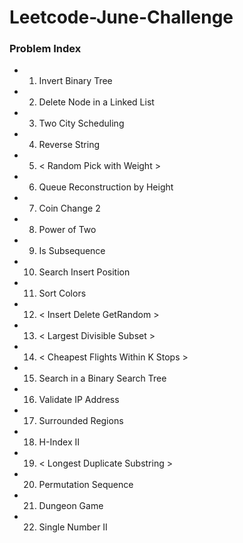 # Leetcode-June-Challenge

### Problem Index 

* 01) Invert Binary Tree  
* 02) Delete Node in a Linked List  
* 03) Two City Scheduling  
* 04) Reverse String   
* 05) < Random Pick with Weight >  
* 06) Queue Reconstruction by Height  
* 07) Coin Change 2  
* 08) Power of Two  
* 09) Is Subsequence  
* 10) Search Insert Position  
* 11) Sort Colors  
* 12) < Insert Delete GetRandom >  
* 13) < Largest Divisible Subset >  
* 14) < Cheapest Flights Within K Stops >  
* 15) Search in a Binary Search Tree   
* 16) Validate IP Address  
* 17) Surrounded Regions 
* 18) H-Index II  
* 19) < Longest Duplicate Substring >
* 20) Permutation Sequence  
* 21) Dungeon Game  
* 22) Single Number II   